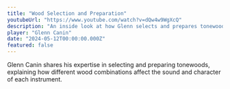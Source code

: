 ```yaml
---
title: "Wood Selection and Preparation"
youtubeUrl: "https://www.youtube.com/watch?v=dQw4w9WgXcQ"
description: "An inside look at how Glenn selects and prepares tonewoods for his guitars. Learn about the importance of wood selection in guitar construction."
player: "Glenn Canin"
date: "2024-05-12T00:00:00.000Z"
featured: false
---
```


Glenn Canin shares his expertise in selecting and preparing tonewoods, explaining how different wood combinations affect the sound and character of each instrument.